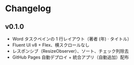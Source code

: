 # Changelog

## v0.1.0
- Word タスクペインの 1 行レイアウト（著者 (年) · タイトル）
- Fluent UI v8 + Flex、横スクロールなし
- レスポンシブ（ResizeObserver）、ソート、チェック列除去
- GitHub Pages 自動デプロイ + 統合アプリ（自動追加）配布
